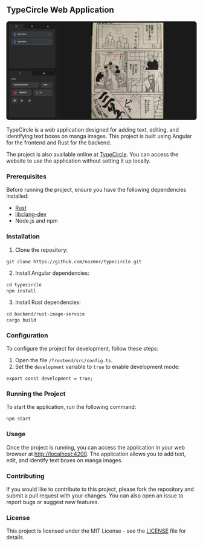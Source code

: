 ## TypeCircle Web Application

![TypeCircle](frontend/src/assets/readme/typecircle.png)

TypeCircle is a web application designed for adding text, editing, and identifying text boxes on manga images. This project is built using Angular for the frontend and Rust for the backend.

The project is also available online at [TypeCircle](http://typecircle.com). You can access the website to use the application without setting it up locally.

### Prerequisites

Before running the project, ensure you have the following dependencies installed:

- [Rust](https://www.rust-lang.org/tools/install)
- [libclang-dev](https://apt.llvm.org/)
- Node.js and npm

### Installation

1. Clone the repository:

```
git clone https://github.com/nozmer/typecircle.git
```

2. Install Angular dependencies:

```
cd typecircle
npm install
```

3. Install Rust dependencies:

```
cd backend/rust-image-service
cargo build
```

### Configuration

To configure the project for development, follow these steps:

1. Open the file `/frontend/src/config.ts`.
2. Set the `development` variable to `true` to enable development mode:

```
export const development = true;
```

### Running the Project

To start the application, run the following command:
```
npm start
```

### Usage

Once the project is running, you can access the application in your web browser at [http://localhost:4200](http://localhost:4200). The application allows you to add text, edit, and identify text boxes on manga images.

### Contributing

If you would like to contribute to this project, please fork the repository and submit a pull request with your changes. You can also open an issue to report bugs or suggest new features.

### License

This project is licensed under the MIT License - see the [LICENSE](LICENSE) file for details.